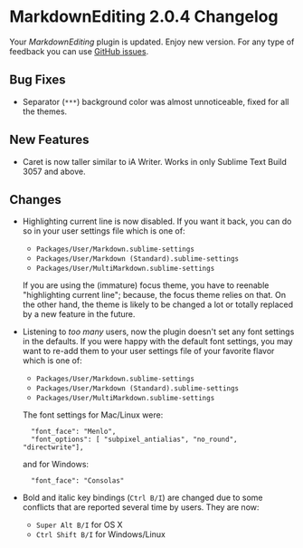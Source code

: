 # MarkdownEditing 2.0.4 Changelog

Your _MarkdownEditing_ plugin is updated. Enjoy new version. For any type of feedback you can use [GitHub issues][issues].

## Bug Fixes

* Separator (`***`) background color was almost unnoticeable, fixed for all the themes.

## New Features

* Caret is now taller similar to iA Writer. Works in only Sublime Text Build 3057 and above.

## Changes

* Highlighting current line is now disabled. If you want it back, you can do so in your user settings file which is one of:
    - `Packages/User/Markdown.sublime-settings`
    - `Packages/User/Markdown (Standard).sublime-settings`
    - `Packages/User/MultiMarkdown.sublime-settings`

    If you are using the (immature) focus theme, you have to reenable "highlighting current line"; because, the focus theme relies on that. On the other hand, the theme is likely to be changed a lot or totally replaced by a new feature in the future.

* Listening to _too many_ users, now the plugin doesn't set any font settings in the defaults. If you were happy with the default font settings, you may want to re-add them to your user settings file of your favorite flavor which is one of:
    - `Packages/User/Markdown.sublime-settings`
    - `Packages/User/Markdown (Standard).sublime-settings`
    - `Packages/User/MultiMarkdown.sublime-settings`

    The font settings for Mac/Linux were:

        "font_face": "Menlo",
        "font_options": [ "subpixel_antialias", "no_round", "directwrite"],

    and for Windows:

        "font_face": "Consolas"

* Bold and italic key bindings (`Ctrl B/I`) are changed due to some conflicts that are reported several time by users. They are now:
    - `Super Alt B/I` for OS X
    - `Ctrl Shift B/I` for Windows/Linux

[issues]: https://github.com/SublimeText-Markdown/MarkdownEditing/issues
